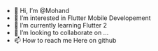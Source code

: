 - 👋 Hi, I’m @Mohand
- 👀 I’m interested in Flutter Mobile Developement
- 🌱 I’m currently learning Flutter 2
- 💞️ I’m looking to collaborate on ...
- 📫 How to reach me Here on github

<!---
Mohand2/Mohand2 is a ✨ special ✨ repository because its `README.md` (this file) appears on your GitHub profile.
You can click the Preview link to take a look at your changes.
--->
